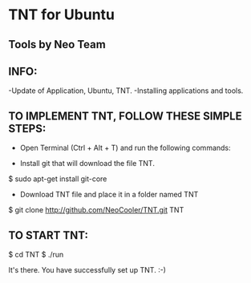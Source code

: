 TNT for Ubuntu
=============
Tools by Neo Team
-------
INFO:
-------
-Update of Application, Ubuntu, TNT.
-Installing applications and tools.

 
TO IMPLEMENT TNT, FOLLOW THESE SIMPLE STEPS:
-------

* Open Terminal (Ctrl + Alt + T) and run the following commands:


* Install git that will download the file TNT.

$ sudo apt-get install git-core

* Download TNT file and place it in a folder named TNT

$ git clone http://github.com/NeoCooler/TNT.git TNT

TO START TNT:
-------

$ cd TNT
$ ./run

It's there. You have successfully set up TNT. :-)
